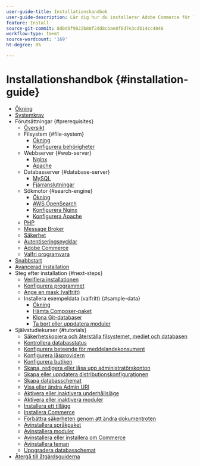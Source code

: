 ```yaml
---
user-guide-title: Installationshandbok
user-guide-description: Lär dig hur du installerar Adobe Commerce för lokala distributioner.
feature: Install
source-git-commit: 8d0d8f9822b88f2dd8cbae8f6d7e3cdb14cc4848
workflow-type: tm+mt
source-wordcount: '169'
ht-degree: 0%

---
```



# Installationshandbok {#installation-guide}

- [Ökning](overview.md)
- [Systemkrav](system-requirements.md)
- Förutsättningar {#prerequisites}
   - [Översikt](prerequisites/overview.md)
   - Filsystem {#file-system}
      - [Ökning](prerequisites/file-system/overview.md)
      - [Konfigurera behörigheter](prerequisites/file-system/configure-permissions.md)
   - Webbserver {#web-server}
      - [Nginx](prerequisites/web-server/nginx.md)
      - [Apache](prerequisites/web-server/apache.md)
   - Databasserver {#database-server}
      - [MySQL](prerequisites/database/mysql.md)
      - [Fjärranslutningar](prerequisites/database/mysql-remote.md)
   - Sökmotor {#search-engine}
      - [Ökning](prerequisites/search-engine/overview.md)
      - [AWS OpenSearch](prerequisites/search-engine/aws-opensearch.md)
      - [Konfigurera Nginx](prerequisites/search-engine/configure-nginx.md)
      - [Konfigurera Apache](prerequisites/search-engine/configure-apache.md)
   - [PHP](prerequisites/php-settings.md)
   - [Message Broker](prerequisites/rabbitmq.md)
   - [Säkerhet](prerequisites/security.md)
   - [Autentiseringsnycklar](prerequisites/authentication-keys.md)
   - [Adobe Commerce](prerequisites/commerce.md)
   - [Valfri programvara](prerequisites/optional-software.md)
- [Snabbstart](composer.md)
- [Avancerad installation](advanced.md)
- Steg efter installation {#next-steps}
   - [Verifiera installationen](next-steps/verify.md)
   - [Konfigurera programmet](next-steps/configuration.md)
   - [Ange en mask (valfritt)](next-steps/set-umask.md)
   - Installera exempeldata (valfritt) {#sample-data}
      - [Ökning](sample-data/overview.md)
      - [Hämta Composer-paket](sample-data/composer-packages.md)
      - [Klona Git-databaser](sample-data/git-repositories.md)
      - [Ta bort eller uppdatera moduler](sample-data/remove-or-update.md)
- Självstudiekurser {#tutorials}
   - [Säkerhetskopiera och återställa filsystemet, mediet och databasen](tutorials/backup.md)
   - [Kontrollera databasstatus](tutorials/database-status.md)
   - [Konfigurera beteende för meddelandekonsument](tutorials/message-consumers.md)
   - [Konfigurera låsprovidern](tutorials/lock-provider.md)
   - [Konfigurera butiken](tutorials/store.md)
   - [Skapa, redigera eller låsa upp administratörskonton](tutorials/admin.md)
   - [Skapa eller uppdatera distributionskonfigurationen](tutorials/deployment.md)
   - [Skapa databasschemat](tutorials/database.md)
   - [Visa eller ändra Admin URI](tutorials/admin-uri.md)
   - [Aktivera eller inaktivera underhållsläge](tutorials/maintenance-mode.md)
   - [Aktivera eller inaktivera moduler](tutorials/manage-modules.md)
   - [Installera ett tillägg](tutorials/extensions.md)
   - [Installera Commerce](tutorials/install.md)
   - [Förbättra säkerheten genom att ändra dokumentroten](tutorials/docroot.md)
   - [Avinstallera språkpaket](tutorials/language-packages.md)
   - [Avinstallera moduler](tutorials/uninstall-modules.md)
   - [Avinstallera eller installera om Commerce](tutorials/uninstall.md)
   - [Avinstallera teman](tutorials/themes.md)
   - [Uppgradera databasschemat](tutorials/database-upgrade.md)
- [Återgå till åtgärdsguiderna](https://experienceleague.adobe.com/docs/commerce-operations/operational-guides/home.html?lang=sv-SE)
